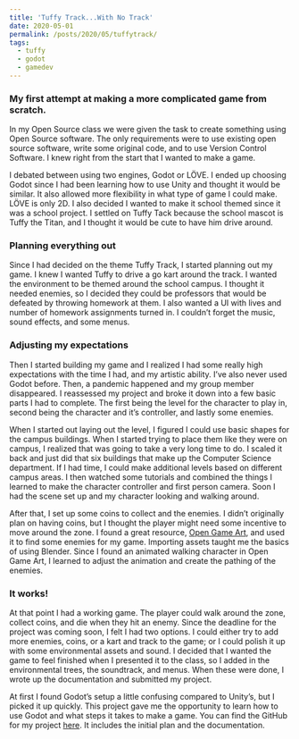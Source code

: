```yaml
---
title: 'Tuffy Track...With No Track'
date: 2020-05-01
permalink: /posts/2020/05/tuffytrack/
tags:
  - tuffy
  - godot
  - gamedev
---
```


### My first attempt at making a more complicated game from scratch.

In my Open Source class we were given the task to create something using Open Source software. The only requirements were to use existing open source software, write some original code, and to use Version Control Software. I knew right from the start that I wanted to make a game.

I debated between using two engines, Godot or LÖVE. I ended up choosing Godot since I had been learning how to use Unity and thought it would be similar. It also allowed more flexibility in what type of game I could make. LÖVE is only 2D. I also decided I wanted to make it school themed since it was a school project. I settled on Tuffy Tack because the school mascot is Tuffy the Titan, and I thought it would be cute to have him drive around.

### Planning everything out

Since I had decided on the theme Tuffy Track, I started planning out my game. I knew I wanted Tuffy to drive a go kart around the track. I wanted the environment to be themed around the school campus. I thought it needed enemies, so I decided they could be professors that would be defeated by throwing homework at them. I also wanted a UI with lives and number of homework assignments turned in. I couldn’t forget the music, sound effects, and some menus.

### Adjusting my expectations
Then I started building my game and I realized I had some really high expectations with the time I had, and my artistic ability. I’ve also never used Godot before. Then, a pandemic happened and my group member disappeared. I reassessed my project and broke it down into a few basic parts I had to complete. The first being the level for the character to play in, second being the character and it’s controller, and lastly some enemies.

When I started out laying out the level, I figured I could use basic shapes for the campus buildings. When I started trying to place them like they were on campus, I realized that was going to take a very long time to do. I scaled it back and just did that six buildings that make up the Computer Science department. If I had time, I could make additional levels based on different campus areas. I then watched some tutorials and combined the things I learned to make the character controller and first person camera. Soon I had the scene set up and my character looking and walking around.

After that, I set up some coins to collect and the enemies. I didn’t originally plan on having coins, but I thought the player might need some incentive to move around the zone. I found a great resource, [Open Game Art](http://www.opengameart.org), and used it to find some enemies for my game. Importing assets taught me the basics of using Blender. Since I found an animated walking character in Open Game Art, I learned to adjust the animation and create the pathing of the enemies.

### It works!

At that point I had a working game. The player could walk around the zone, collect coins, and die when they hit an enemy. Since the deadline for the project was coming soon, I felt I had two options. I could either try to add more enemies, coins, or a kart and track to the game; or I could polish it up with some environmental assets and sound. I decided that I wanted the game to feel finished when I presented it to the class, so I added in the environmental trees, the soundtrack, and menus. When these were done, I wrote up the documentation and submitted my project.

At first I found Godot’s setup a little confusing compared to Unity’s, but I picked it up quickly. This project gave me the opportunity to learn how to use Godot and what steps it takes to make a game. You can find the GitHub for my project [here](https://github.com/JenniTheDev/TuffyTrack). It includes the initial plan and the documentation.
  